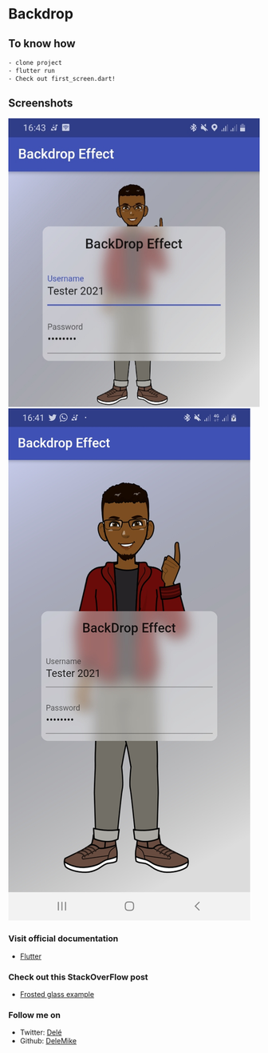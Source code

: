 # Backdrop

## To know how

    - clone project
    - flutter run
    - Check out first_screen.dart!

## Screenshots

![Transparency effect](f_backdrop_one.jpg)
![Transparency effect](f_backdrop_two.jpg)

### Visit official documentation

- [Flutter](https://api.flutter.dev/flutter/widgets/BackdropFilter-class.html)

### Check out this StackOverFlow post

- [Frosted glass example](https://stackoverflow.com/questions/43550853/how-do-i-do-the-frosted-glass-effect-in-flutter)

### Follow me on

- Twitter: [Delé](https://twitter.com/_Akindele_Mike)
- Github: [DeleMike](https://github.com/DeleMike)
